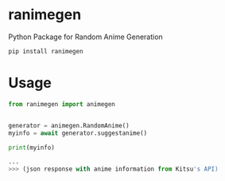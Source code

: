 # ranimegen
Python Package for Random Anime Generation 

```
pip install ranimegen
``` 

# Usage

```py
from ranimegen import animegen


generator = animegen.RandomAnime()
myinfo = await generator.suggestanime()

print(myinfo)

...
>>> (json response with anime information from Kitsu's API)
```
